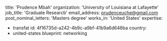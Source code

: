 title: 'Prudence Mbah'
organization: 'University of Louisiana at Lafayette'
job_title: 'Graduate Researcb'
email_address: prudenceuche@gmail.com
post_nominal_letters: 'Masters degree'
works_in: 'United States'
expertise:
  - transfat
id: 4f16735d-a242-4b9c-a9bf-41b9a6d646ba
country:
  - united-states
blueprint: networking
